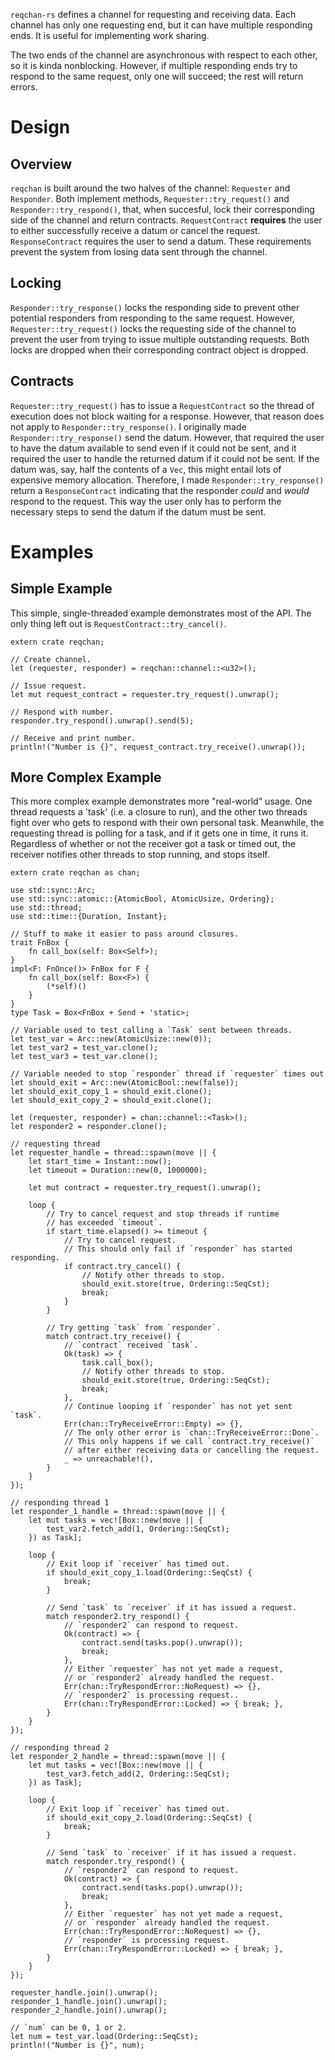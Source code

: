 `reqchan-rs` defines a channel for requesting and receiving data. Each channel has only one requesting end, but it can have multiple responding ends. It is useful for implementing work sharing.

The two ends of the channel are asynchronous with respect to each other, so it is kinda nonblocking. However, if multiple responding ends try to respond to the same request, only one will succeed; the rest will return errors.

# Design

## Overview

`reqchan` is built around the two halves of the channel: `Requester` and `Responder`. Both implement methods, `Requester::try_request()` and `Responder::try_respond()`, that, when succesful, lock their corresponding side of the channel and return contracts. `RequestContract` **requires** the user to either successfully receive a datum or cancel the request. `ResponseContract` requires the user to send a datum. These requirements prevent the system from losing data sent through the channel.

## Locking 

`Responder::try_response()` locks the responding side to prevent other potential responders from responding to the same request. However, `Requester::try_request()` locks the requesting side of the channel to prevent the user from trying to issue multiple outstanding requests. Both locks are dropped when their corresponding contract object is dropped.

## Contracts 

`Requester::try_request()` has to issue a `RequestContract` so the thread of execution does not block waiting for a response. However, that reason does not apply to `Responder::try_response()`. I originally made `Responder::try_response()` send the datum. However, that required the user to have the datum available to send even if it could not be sent, and it required the user to handle the returned datum if it could not be sent. If the datum was, say, half the contents of a `Vec`, this might entail lots of expensive memory allocation. Therefore, I made `Responder::try_response()` return a `ResponseContract` indicating that the responder *could* and *would* respond to the request. This way the user only has to perform the necessary steps to send the datum if the datum must be sent.

# Examples 

## Simple Example

This simple, single-threaded example demonstrates most of the API. The only thing left out is `RequestContract::try_cancel()`.

```
extern crate reqchan;

// Create channel.
let (requester, responder) = reqchan::channel::<u32>(); 

// Issue request.
let mut request_contract = requester.try_request().unwrap();

// Respond with number.
responder.try_respond().unwrap().send(5);

// Receive and print number.
println!("Number is {}", request_contract.try_receive().unwrap());
```

## More Complex Example 

This more complex example demonstrates more "real-world" usage. One thread requests a 'task' (i.e. a closure to run), and the other two threads fight over who gets to respond with their own personal task. Meanwhile, the requesting thread is polling for a task, and if it gets one in time, it runs it. Regardless of whether or not the receiver got a task or timed out, the receiver notifies other threads to stop running, and stops itself.

```
extern crate reqchan as chan;

use std::sync::Arc;
use std::sync::atomic::{AtomicBool, AtomicUsize, Ordering};
use std::thread;
use std::time::{Duration, Instant};

// Stuff to make it easier to pass around closures.
trait FnBox {
    fn call_box(self: Box<Self>);
}
impl<F: FnOnce()> FnBox for F {
    fn call_box(self: Box<F>) {
        (*self)()
    }
}
type Task = Box<FnBox + Send + 'static>;

// Variable used to test calling a `Task` sent between threads.
let test_var = Arc::new(AtomicUsize::new(0));
let test_var2 = test_var.clone();
let test_var3 = test_var.clone();

// Variable needed to stop `responder` thread if `requester` times out
let should_exit = Arc::new(AtomicBool::new(false));
let should_exit_copy_1 = should_exit.clone();
let should_exit_copy_2 = should_exit.clone();

let (requester, responder) = chan::channel::<Task>();
let responder2 = responder.clone();

// requesting thread
let requester_handle = thread::spawn(move || {
    let start_time = Instant::now();
    let timeout = Duration::new(0, 1000000);
    
    let mut contract = requester.try_request().unwrap();

    loop {
        // Try to cancel request and stop threads if runtime
        // has exceeded `timeout`.
        if start_time.elapsed() >= timeout {
            // Try to cancel request.
            // This should only fail if `responder` has started responding.
            if contract.try_cancel() {
                // Notify other threads to stop.
                should_exit.store(true, Ordering::SeqCst);
                break;
            }
        }

        // Try getting `task` from `responder`.
        match contract.try_receive() {
            // `contract` received `task`.
            Ok(task) => {
                task.call_box();
                // Notify other threads to stop.
                should_exit.store(true, Ordering::SeqCst);
                break;
            },
            // Continue looping if `responder` has not yet sent `task`.
            Err(chan::TryReceiveError::Empty) => {},
            // The only other error is `chan::TryReceiveError::Done`.
            // This only happens if we call `contract.try_receive()`
            // after either receiving data or cancelling the request.
            _ => unreachable!(),
        }
    }
});

// responding thread 1
let responder_1_handle = thread::spawn(move || {
    let mut tasks = vec![Box::new(move || {
        test_var2.fetch_add(1, Ordering::SeqCst);
    }) as Task];
    
    loop {
        // Exit loop if `receiver` has timed out.
        if should_exit_copy_1.load(Ordering::SeqCst) {
            break;
        }
        
        // Send `task` to `receiver` if it has issued a request.
        match responder2.try_respond() {
            // `responder2` can respond to request.
            Ok(contract) => {
                contract.send(tasks.pop().unwrap());
                break;
            },
            // Either `requester` has not yet made a request,
            // or `responder2` already handled the request.
            Err(chan::TryRespondError::NoRequest) => {},
            // `responder2` is processing request..
            Err(chan::TryRespondError::Locked) => { break; },
        }
    }
});

// responding thread 2
let responder_2_handle = thread::spawn(move || {
    let mut tasks = vec![Box::new(move || {
        test_var3.fetch_add(2, Ordering::SeqCst);
    }) as Task];
    
    loop {
        // Exit loop if `receiver` has timed out.
        if should_exit_copy_2.load(Ordering::SeqCst) {
            break;
        }
        
        // Send `task` to `receiver` if it has issued a request.
        match responder.try_respond() {
            // `responder2` can respond to request.
            Ok(contract) => {
                contract.send(tasks.pop().unwrap());
                break;
            },
            // Either `requester` has not yet made a request,
            // or `responder` already handled the request.
            Err(chan::TryRespondError::NoRequest) => {},
            // `responder` is processing request.
            Err(chan::TryRespondError::Locked) => { break; },
        }
    }
});

requester_handle.join().unwrap();
responder_1_handle.join().unwrap();
responder_2_handle.join().unwrap();

// `num` can be 0, 1 or 2.
let num = test_var.load(Ordering::SeqCst);
println!("Number is {}", num);
```
